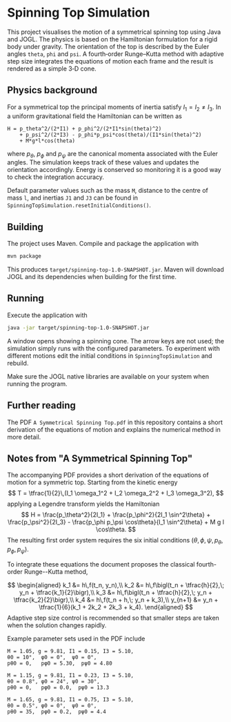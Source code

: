 # Spinning Top Simulation

This project visualises the motion of a symmetrical spinning top using Java and JOGL. The physics is based on the Hamiltonian formulation for a rigid body under gravity. The orientation of the top is described by the Euler angles `theta`, `phi` and `psi`. A fourth‑order Runge–Kutta method with adaptive step size integrates the equations of motion each frame and the result is rendered as a simple 3‑D cone.

## Physics background

For a symmetrical top the principal moments of inertia satisfy $I_1 = I_2 \neq I_3$. In a uniform gravitational field the Hamiltonian can be written as

```
H = p_theta^2/(2*I1) + p_phi^2/(2*I1*sin(theta)^2)
    + p_psi^2/(2*I3) - p_phi*p_psi*cos(theta)/(I1*sin(theta)^2)
    + M*g*l*cos(theta)
```
where $p_\theta$, $p_\phi$ and $p_\psi$ are the canonical momenta associated with the Euler angles. The simulation keeps track of these values and updates the orientation accordingly. Energy is conserved so monitoring it is a good way to check the integration accuracy.

Default parameter values such as the mass `M`, distance to the centre of mass `l`, and inertias `J1` and `J3` can be found in `SpinningTopSimulation.resetInitialConditions()`.

## Building

The project uses Maven. Compile and package the application with

```bash
mvn package
```

This produces `target/spinning-top-1.0-SNAPSHOT.jar`. Maven will download JOGL and its dependencies when building for the first time.

## Running

Execute the application with

```bash
java -jar target/spinning-top-1.0-SNAPSHOT.jar
```

A window opens showing a spinning cone. The arrow keys are not used; the simulation simply runs with the configured parameters. To experiment with different motions edit the initial conditions in `SpinningTopSimulation` and rebuild.

Make sure the JOGL native libraries are available on your system when running the program.

## Further reading

The PDF `A Symmetrical Spinning Top.pdf` in this repository contains a short derivation of the equations of motion and explains the numerical method in more detail.
## Notes from "A Symmetrical Spinning Top"

The accompanying PDF provides a short derivation of the equations of motion for a symmetric top. Starting from the kinetic energy
$$
T = \tfrac{1}{2}\,(I_1 \omega_1^2 + I_2 \omega_2^2 + I_3 \omega_3^2),
$$
applying a Legendre transform yields the Hamiltonian
$$
H = \frac{p_\theta^2}{2I_1} + \frac{p_\phi^2}{2I_1 \sin^2\theta} + \frac{p_\psi^2}{2I_3} - \frac{p_\phi p_\psi \cos\theta}{I_1 \sin^2\theta} + M g l \cos\theta.
$$
The resulting first order system requires the six initial conditions $(\theta,\phi,\psi,p_\theta,p_\phi,p_\psi)$.

To integrate these equations the document proposes the classical fourth-order Runge--Kutta method,

$$
\begin{aligned}
  k_1 &= h\,f(t_n, y_n),\\
  k_2 &= h\,f\bigl(t_n + \tfrac{h}{2},\; y_n + \tfrac{k_1}{2}\bigr),\\
  k_3 &= h\,f\bigl(t_n + \tfrac{h}{2},\; y_n + \tfrac{k_2}{2}\bigr),\\
  k_4 &= h\,f(t_n + h,\; y_n + k_3),\\
  y_{n+1} &= y_n + \tfrac{1}{6}(k_1 + 2k_2 + 2k_3 + k_4).
\end{aligned}
$$
Adaptive step size control is recommended so that smaller steps are taken when the solution changes rapidly.

Example parameter sets used in the PDF include

```
M = 1.05, g = 9.81, I1 = 0.15, I3 = 5.10,
θ0 = 10°,  φ0 = 0°,  ψ0 = 0°,
pθ0 = 0,   pφ0 = 5.30,  pψ0 = 4.80

M = 1.15, g = 9.81, I1 = 0.23, I3 = 5.10,
θ0 = 0.8°, φ0 = 24°, ψ0 = 30°,
pθ0 = 0,   pφ0 = 0.0,  pψ0 = 13.3

M = 1.65, g = 9.81, I1 = 0.75, I3 = 5.10,
θ0 = 0.5°, φ0 = 0°,  ψ0 = 0°,
pθ0 = 35,  pφ0 = 0.2,  pψ0 = 4.4
```


